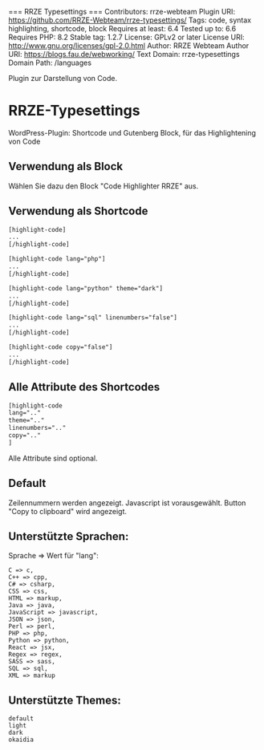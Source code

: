 === RRZE Typesettings ===
Contributors: rrze-webteam
Plugin URI: https://github.com/RRZE-Webteam/rrze-typesettings/
Tags: code, syntax highlighting, shortcode, block
Requires at least: 6.4
Tested up to: 6.6
Requires PHP: 8.2
Stable tag:                         1.2.7
License: GPLv2 or later
License URI: http://www.gnu.org/licenses/gpl-2.0.html
Author: RRZE Webteam
Author URI: https://blogs.fau.de/webworking/
Text Domain: rrze-typesettings
Domain Path: /languages

Plugin zur Darstellung von Code.


# RRZE-Typesettings

WordPress-Plugin: Shortcode und Gutenberg Block, für das Highlightening von Code 


## Verwendung als Block

Wählen Sie dazu den Block "Code Highlighter RRZE" aus.


## Verwendung als Shortcode

```html
[highlight-code]
...
[/highlight-code]

[highlight-code lang="php"]
...
[/highlight-code]

[highlight-code lang="python" theme="dark"]
...
[/highlight-code]

[highlight-code lang="sql" linenumbers="false"]
...
[/highlight-code]

[highlight-code copy="false"]
...
[/highlight-code]
```

## Alle Attribute des Shortcodes

```html
[highlight-code 
lang=".."
theme=".."
linenumbers=".."
copy=".."
]
```

Alle Attribute sind optional.

## Default

Zeilennummern werden angezeigt.
Javascript ist vorausgewählt.
Button "Copy to clipboard" wird angezeigt.

## Unterstützte Sprachen:

Sprache => Wert für "lang":

```
C => c,
C++ => cpp,
C# => csharp,
CSS => css,
HTML => markup,
Java => java,
JavaScript => javascript,
JSON => json,
Perl => perl,
PHP => php,
Python => python,
React => jsx,
Regex => regex,
SASS => sass,
SQL => sql,
XML => markup
```

## Unterstützte Themes:

```
default
light
dark
okaidia
```


